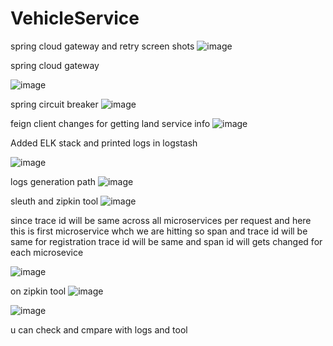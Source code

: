 # VehicleService

spring cloud gateway and retry screen shots 
![image](https://user-images.githubusercontent.com/115841974/207994162-e7a0203c-46e9-4ed5-8fea-5d6cd53beb5f.png)


spring cloud gateway

![image](https://user-images.githubusercontent.com/115841974/207994751-5e0840d9-ee36-4ff9-a4e7-4c0a0e6ce7bd.png)

spring circuit breaker 
![image](https://user-images.githubusercontent.com/115841974/207995158-08713f9f-1448-44a6-aa3e-438a15613c1b.png)

feign client changes for getting land service info 
![image](https://user-images.githubusercontent.com/115841974/208024662-1e87053d-9bf7-45a3-bf91-56ec42e2ad90.png)

Added ELK stack and printed logs in logstash 

![image](https://user-images.githubusercontent.com/115841974/208264447-f914a915-104a-4393-80dd-c2c6dc5329bd.png)

logs generation path
![image](https://user-images.githubusercontent.com/115841974/208264561-af438439-bf5e-4fb2-abeb-427e2abaa526.png)


sleuth and zipkin tool
![image](https://user-images.githubusercontent.com/115841974/208344173-b2847c61-38fc-4085-9b11-3c44726dab54.png)

since trace id will be same across all microservices per request and here this is first microservice whch we are hitting so span and trace id will be same 
for registration trace id will be same and span id will gets changed for each microsevice 

![image](https://user-images.githubusercontent.com/115841974/208344288-2f824b9c-818f-4f27-bf9d-8d6d242115b2.png)

on zipkin tool
![image](https://user-images.githubusercontent.com/115841974/208344418-54b4ef94-aa40-4a48-acbc-f4264a14b6a4.png)

![image](https://user-images.githubusercontent.com/115841974/208344465-2f21baa9-b712-4ff9-ac1e-e941e2919a89.png)

u can check and cmpare with logs and tool 



